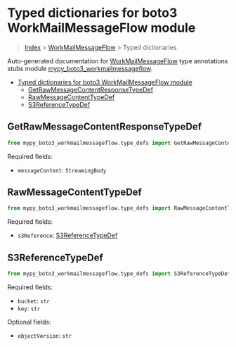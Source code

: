 # Typed dictionaries for boto3 WorkMailMessageFlow module

> [Index](..) > [WorkMailMessageFlow](.) > Typed dictionaries

Auto-generated documentation for
[WorkMailMessageFlow](https://boto3.amazonaws.com/v1/documentation/api/1.17.75/reference/services/workmailmessageflow.html#WorkMailMessageFlow)
type annotations stubs module
[mypy_boto3_workmailmessageflow](https://pypi.org/project/mypy-boto3-workmailmessageflow/).

- [Typed dictionaries for boto3 WorkMailMessageFlow module](#typed-dictionaries-for-boto3-workmailmessageflow-module)
  - [GetRawMessageContentResponseTypeDef](#getrawmessagecontentresponsetypedef)
  - [RawMessageContentTypeDef](#rawmessagecontenttypedef)
  - [S3ReferenceTypeDef](#s3referencetypedef)

## GetRawMessageContentResponseTypeDef

```python
from mypy_boto3_workmailmessageflow.type_defs import GetRawMessageContentResponseTypeDef
```

Required fields:

- `messageContent`: `StreamingBody`

## RawMessageContentTypeDef

```python
from mypy_boto3_workmailmessageflow.type_defs import RawMessageContentTypeDef
```

Required fields:

- `s3Reference`: [S3ReferenceTypeDef](./type_defs.md#s3referencetypedef)

## S3ReferenceTypeDef

```python
from mypy_boto3_workmailmessageflow.type_defs import S3ReferenceTypeDef
```

Required fields:

- `bucket`: `str`
- `key`: `str`

Optional fields:

- `objectVersion`: `str`
